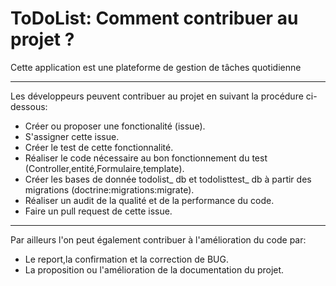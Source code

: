 ToDoList: Comment contribuer au projet ?
======================================

Cette application est une plateforme de gestion de tâches quotidienne

-----------------

Les développeurs peuvent contribuer au projet en suivant la procédure ci-dessous:
* Créer ou proposer une fonctionalité (issue).
* S'assigner cette issue.
* Créer le test de cette fonctionnalité.
* Réaliser le code nécessaire au bon fonctionnement du test (Controller,entité,Formulaire,template).
* Créer les bases de donnée todolist_ db et todolisttest_ db à partir des migrations (doctrine:migrations:migrate).
* Réaliser un audit de la qualité et de la performance du code.
* Faire un pull request de cette issue.
-----------------

Par ailleurs l'on peut également contribuer à l'amélioration du code par:
* Le report,la confirmation et la correction de BUG.
* La proposition ou l'amélioration de la documentation du projet.
